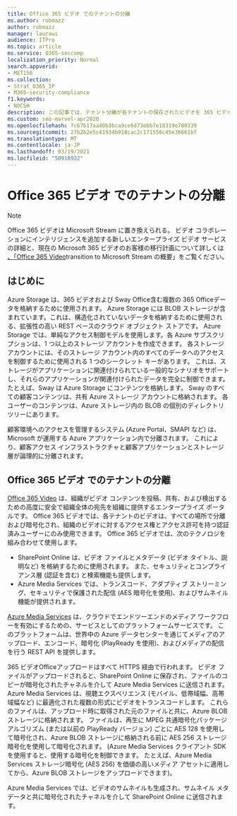 ```yaml
---
title: Office 365 ビデオ でのテナントの分離
ms.author: robmazz
author: robmazz
manager: laurawi
audience: ITPro
ms.topic: article
ms.service: O365-seccomp
localization_priority: Normal
search.appverid:
- MET150
ms.collection:
- Strat_O365_IP
- M365-security-compliance
f1.keywords:
- NOCSH
description: この記事では、テナント分離が各テナントの保存されたビデオを 365 ビデオで分離Officeします。
ms.custom: seo-marvel-apr2020
ms.openlocfilehash: fc67b17aa40b3bca9ce6d73ebb7e18319e780339
ms.sourcegitcommit: 27b2b2e5c41934b918cac2c171556c45e36661bf
ms.translationtype: MT
ms.contentlocale: ja-JP
ms.lasthandoff: 03/19/2021
ms.locfileid: "50918932"
---
```

# <a name="tenant-isolation-in-office-365-video"></a>Office 365 ビデオ でのテナントの分離

> [!NOTE]
> Office 365 ビデオは Microsoft Stream に置き換えられる。 ビデオ コラボレーションにインテリジェンスを追加する新しいエンタープライズ ビデオ サービスの詳細と、現在の Microsoft 365 ビデオのお客様の移行計画について詳しくは [、「Office 365 Video](/stream/migrate-from-office-365)transition to Microsoft Stream の概要」をご覧ください。

## <a name="introduction"></a>はじめに

Azure Storage は、365 ビデオおよび Sway Office含む複数の 365 Officeデータを格納するために使用されます。 Azure Storage には BLOB ストレージが含まれています。これは、構造化されていないデータを格納するために使用される、拡張性の高い REST ベースのクラウド オブジェクト ストアです。 Azure Storage では、単純なアクセス制御モデルを使用します。各 Azure サブスクリプションは、1 つ以上のストレージ アカウントを作成できます。 各ストレージ アカウントには、そのストレージ アカウント内のすべてのデータへのアクセスを制御するために使用される 1 つのシークレット キーがあります。 これは、ストレージがアプリケーションに関連付けられている一般的なシナリオをサポートし、それらのアプリケーションが関連付けられたデータを完全に制御できます。たとえば、Sway は Azure Storage にコンテンツを格納します。 Sway のすべての顧客コンテンツは、共有 Azure ストレージ アカウントに格納されます。 各ユーザーのコンテンツは、Azure ストレージ内の BLOB の個別のディレクトリ ツリーにあります。

顧客環境へのアクセスを管理するシステム (Azure Portal、SMAPI など) は、Microsoft が運用する Azure アプリケーション内で分離されます。 これにより、顧客アクセス インフラストラクチャと顧客アプリケーションとストレージ層が論理的に分離されます。

## <a name="tenant-isolation-in-office-365-video"></a>Office 365 ビデオ でのテナントの分離

[Office 365 Video](https://support.office.com/article/Meet-Office-365-Video-ca1cc1a9-a615-46e1-b6a3-40dbd99939a6) は、組織がビデオ コンテンツを投稿、共有、および検出するための高度に安全で組織全体の宛先を組織に提供するエンタープライズ ポータルです。 Office 365 ビデオでは、各テナントのビデオは、すべての場所で分離および暗号化され、組織のビデオに対するアクセス権とアクセス許可を持つ認証済みユーザーにのみ使用できます。 Office 365 ビデオでは、次のテクノロジを組み合わせて使用します。

- SharePoint Online は、ビデオ ファイルとメタデータ (ビデオ タイトル、説明など) を格納するために使用されます。 また、セキュリティとコンプライアンス層 (認証を含む) と検索機能も提供します。
- Azure Media Services では、トランスコード、アダプティブ ストリーミング、セキュリティで保護された配信 (AES 暗号化を使用)、およびサムネイル機能が提供されます。

[Azure Media Services](https://azure.microsoft.com/services/media-services/) は、クラウドでエンドツーエンドのメディア ワークフローを有効にするための、サービスとしてのプラットフォームサービスです。 このプラットフォームは、世界中の Azure データセンターを通じてメディアのアップロード、エンコード、暗号化 (PlayReady を使用)、およびメディアの配信を行う REST API を提供します。

365 ビデオOfficeアップロードはすべて HTTPS 経由で行われます。 ビデオ ファイルがアップロードされると、SharePoint Online に保存され、ファイルのコピーが暗号化されたチャネルを介して Azure Media Services に送信されます。 Azure Media Services は、視聴エクスペリエンス (モバイル、低帯域幅、高帯域幅など) に最適化された複数の形式にビデオをトランスコードします。 これらのファイルは、アップロード時に取得された元のファイルと共に、Azure BLOB ストレージに格納されます。 ファイルは、再生に MPEG 共通暗号化パッケージ アルゴリズム (または以前の PlayReady バージョン) ごとに AES 128 を使用して暗号化され、Azure BLOB ストレージに格納される前に AES 256 ストレージ暗号化を使用して暗号化されます。 (Azure Media Services クライアント SDK を使用すると、使用する暗号化を制御できます。 たとえば、Azure Media Services ストレージ暗号化 (AES 256) を価値の高いメディア アセットに適用してから、Azure BLOB ストレージをアップロードできます)。

Azure Media Services では、ビデオのサムネイルも生成され、サムネイル メタデータと共に暗号化されたチャネルを介して SharePoint Online に送信されます。